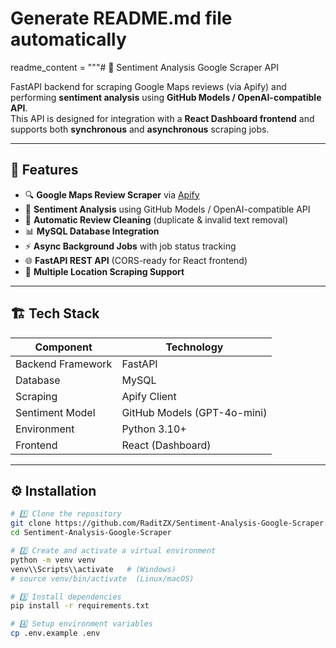 # Generate README.md file automatically

readme_content = """# 🧠 Sentiment Analysis Google Scraper API

FastAPI backend for scraping Google Maps reviews (via Apify) and performing **sentiment analysis** using **GitHub Models / OpenAI-compatible API**.  
This API is designed for integration with a **React Dashboard frontend** and supports both **synchronous** and **asynchronous** scraping jobs.

---

## 🚀 Features

- 🔍 **Google Maps Review Scraper** via [Apify](https://apify.com)
- 💬 **Sentiment Analysis** using GitHub Models / OpenAI-compatible API
- 🧹 **Automatic Review Cleaning** (duplicate & invalid text removal)
- 📊 **MySQL Database Integration**
- ⚡ **Async Background Jobs** with job status tracking
- 🌐 **FastAPI REST API** (CORS-ready for React frontend)
- 🧩 **Multiple Location Scraping Support**

---

## 🏗️ Tech Stack

| Component | Technology |
|------------|-------------|
| Backend Framework | FastAPI |
| Database | MySQL |
| Scraping | Apify Client |
| Sentiment Model | GitHub Models (GPT-4o-mini) |
| Environment | Python 3.10+ |
| Frontend | React (Dashboard) |

---

## ⚙️ Installation

```bash
# 1️⃣ Clone the repository
git clone https://github.com/RaditZX/Sentiment-Analysis-Google-Scraper.git
cd Sentiment-Analysis-Google-Scraper

# 2️⃣ Create and activate a virtual environment
python -m venv venv
venv\\Scripts\\activate   # (Windows)
# source venv/bin/activate  (Linux/macOS)

# 3️⃣ Install dependencies
pip install -r requirements.txt

# 4️⃣ Setup environment variables
cp .env.example .env
